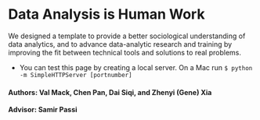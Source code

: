 # Data Analysis is Human Work

We designed a template to provide a better sociological understanding of data analytics, and to advance data-analytic research and training by improving the fit between technical tools and solutions to real problems.

- You can test this page by creating a local server. On a Mac run `$ python -m SimpleHTTPServer [portnumber]`

#### Authors: Val Mack, Chen Pan, Dai Siqi, and Zhenyi (Gene) Xia
**Advisor: Samir Passi**
